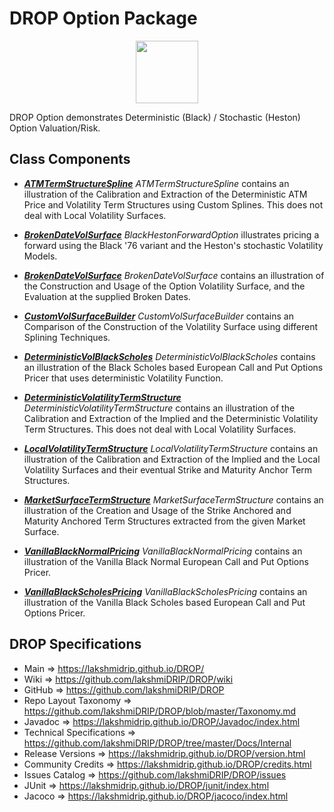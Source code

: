 # DROP Option Package

<p align="center"><img src="https://github.com/lakshmiDRIP/DROP/blob/master/DRIP_Logo.gif?raw=true" width="100"></p>

DROP Option demonstrates Deterministic (Black) / Stochastic (Heston) Option Valuation/Risk.


## Class Components

 * [***ATMTermStructureSpline***](https://github.com/lakshmiDRIP/DROP/tree/master/src/main/java/org/drip/sample/option/ATMTermStructureSpline.java)
 <i>ATMTermStructureSpline</i> contains an illustration of the Calibration and Extraction of the Deterministic ATM Price and Volatility Term Structures using Custom Splines. This does not deal with Local Volatility Surfaces.

 * [***BrokenDateVolSurface***](https://github.com/lakshmiDRIP/DROP/tree/master/src/main/java/org/drip/sample/option/BrokenDateVolSurface.java)
 <i>BlackHestonForwardOption</i> illustrates pricing a forward using the Black '76 variant and the Heston's stochastic Volatility Models.

 * [***BrokenDateVolSurface***](https://github.com/lakshmiDRIP/DROP/tree/master/src/main/java/org/drip/sample/option/BrokenDateVolSurface.java)
 <i>BrokenDateVolSurface</i> contains an illustration of the Construction and Usage of the Option Volatility Surface, and the Evaluation at the supplied Broken Dates.

 * [***CustomVolSurfaceBuilder***](https://github.com/lakshmiDRIP/DROP/tree/master/src/main/java/org/drip/sample/option/CustomVolSurfaceBuilder.java)
 <i>CustomVolSurfaceBuilder</i> contains an Comparison of the Construction of the Volatility Surface using different Splining Techniques.

 * [***DeterministicVolBlackScholes***](https://github.com/lakshmiDRIP/DROP/tree/master/src/main/java/org/drip/sample/option/DeterministicVolBlackScholes.java)
 <i>DeterministicVolBlackScholes</i> contains an illustration of the Black Scholes based European Call and Put Options Pricer that uses deterministic Volatility Function.

 * [***DeterministicVolatilityTermStructure***](https://github.com/lakshmiDRIP/DROP/tree/master/src/main/java/org/drip/sample/option/DeterministicVolatilityTermStructure.java)
 <i>DeterministicVolatilityTermStructure</i> contains an illustration of the Calibration and Extraction of the Implied and the Deterministic Volatility Term Structures. This does not deal with Local Volatility Surfaces.

 * [***LocalVolatilityTermStructure***](https://github.com/lakshmiDRIP/DROP/tree/master/src/main/java/org/drip/sample/option/LocalVolatilityTermStructure.java)
 <i>LocalVolatilityTermStructure</i> contains an illustration of the Calibration and Extraction of the Implied and the Local Volatility Surfaces and their eventual Strike and Maturity Anchor Term Structures.

 * [***MarketSurfaceTermStructure***](https://github.com/lakshmiDRIP/DROP/tree/master/src/main/java/org/drip/sample/option/MarketSurfaceTermStructure.java)
 <i>MarketSurfaceTermStructure</i> contains an illustration of the Creation and Usage of the Strike Anchored and Maturity Anchored Term Structures extracted from the given Market Surface.

 * [***VanillaBlackNormalPricing***](https://github.com/lakshmiDRIP/DROP/tree/master/src/main/java/org/drip/sample/option/VanillaBlackNormalPricing.java)
 <i>VanillaBlackNormalPricing</i> contains an illustration of the Vanilla Black Normal European Call and Put Options Pricer.

 * [***VanillaBlackScholesPricing***](https://github.com/lakshmiDRIP/DROP/tree/master/src/main/java/org/drip/sample/option/VanillaBlackScholesPricing.java)
 <i>VanillaBlackScholesPricing</i> contains an illustration of the Vanilla Black Scholes based European Call and Put Options Pricer.


## DROP Specifications

 * Main                     => https://lakshmidrip.github.io/DROP/
 * Wiki                     => https://github.com/lakshmiDRIP/DROP/wiki
 * GitHub                   => https://github.com/lakshmiDRIP/DROP
 * Repo Layout Taxonomy     => https://github.com/lakshmiDRIP/DROP/blob/master/Taxonomy.md
 * Javadoc                  => https://lakshmidrip.github.io/DROP/Javadoc/index.html
 * Technical Specifications => https://github.com/lakshmiDRIP/DROP/tree/master/Docs/Internal
 * Release Versions         => https://lakshmidrip.github.io/DROP/version.html
 * Community Credits        => https://lakshmidrip.github.io/DROP/credits.html
 * Issues Catalog           => https://github.com/lakshmiDRIP/DROP/issues
 * JUnit                    => https://lakshmidrip.github.io/DROP/junit/index.html
 * Jacoco                   => https://lakshmidrip.github.io/DROP/jacoco/index.html
